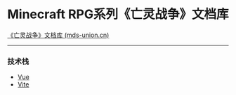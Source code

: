 # Minecraft RPG系列《亡灵战争》文档库

[《亡灵战争》文档库 (mds-union.cn)](https://docs.mds-union.cn/)

---



### 技术栈

* [Vue](https://cn.vuejs.org/)
* [Vite](https://vitejs.cn/vite3-cn/)
